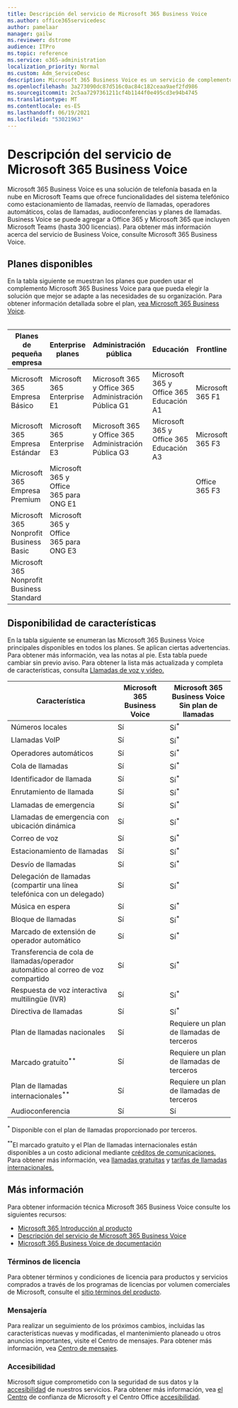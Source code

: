 ```yaml
---
title: Descripción del servicio de Microsoft 365 Business Voice
ms.author: office365servicedesc
author: pamelaar
manager: gailw
ms.reviewer: dstrome
audience: ITPro
ms.topic: reference
ms.service: o365-administration
localization_priority: Normal
ms.custom: Adm_ServiceDesc
description: Microsoft 365 Business Voice es un servicio de complemento que le permite usar Microsoft Teams llamadas telefónicas. Esto combina sistema telefónico, plan de llamadas nacionales, SMS y audioconferencia.
ms.openlocfilehash: 3a273090dc87d516c0ac84c182ceaa9aef2fd986
ms.sourcegitcommit: 2c5aa7297361211cf4b1144f0e495cd3e94b4745
ms.translationtype: MT
ms.contentlocale: es-ES
ms.lasthandoff: 06/19/2021
ms.locfileid: "53021963"
---
```

# <a name="microsoft-365-business-voice-service-description"></a>Descripción del servicio de Microsoft 365 Business Voice

Microsoft 365 Business Voice es una solución de telefonía basada en la nube en Microsoft Teams que ofrece funcionalidades del sistema telefónico como estacionamiento de llamadas, reenvío de llamadas, operadores automáticos, colas de llamadas, audioconferencias y planes de llamadas. Business Voice se puede agregar a Office 365 y Microsoft 365 que incluyen Microsoft Teams (hasta 300 licencias). Para obtener más información acerca del servicio de Business Voice, consulte Microsoft 365 Business Voice.

## <a name="available-plans"></a>Planes disponibles

En la tabla siguiente se muestran los planes que pueden usar el complemento Microsoft 365 Business Voice para que pueda elegir la solución que mejor se adapte a las necesidades de su organización. Para obtener información detallada sobre el plan, [vea Microsoft 365 Business Voice](/MicrosoftTeams/business-voice/whats-business-voice). <br><br>

| Planes de pequeña empresa | Enterprise planes | Administración pública | Educación | Frontline |
|----------------------|------------------|------------|-----------|-----------|
| Microsoft 365 Empresa Básico | Microsoft 365 Enterprise E1 | Microsoft 365 y Office 365 Administración Pública G1 | Microsoft 365 y Office 365 Educación A1 | Microsoft 365 F1 |
| Microsoft 365 Empresa Estándar | Microsoft 365 Enterprise E3 | Microsoft 365 y Office 365 Administración Pública G3 | Microsoft 365 y Office 365 Educación A3 | Microsoft 365 F3 |
| Microsoft 365 Empresa Premium | Microsoft 365 y Office 365 para ONG E1 | | | Office 365 F3 |
| Microsoft 365 Nonprofit Business Basic | Microsoft 365 y Office 365 para ONG E3 | | | |
| Microsoft 365 Nonprofit Business Standard | | | | |

## <a name="feature-availability"></a>Disponibilidad de características

En la tabla siguiente se enumeran las Microsoft 365 Business Voice principales disponibles en todos los planes. Se aplican ciertas advertencias. Para obtener más información, vea las notas al pie. Esta tabla puede cambiar sin previo aviso. Para obtener la lista más actualizada y completa de características, consulta [Llamadas de voz y vídeo.](https://www.microsoft.com/en-us/microsoft-teams/voice-calling)

| Característica | Microsoft 365 Business Voice | Microsoft 365 Business Voice Sin plan de llamadas |
|---------|------------------------------|---------------------------------------------------|
| Números locales | Sí | Sí<sup>*</sup> |
| Llamadas VoIP | Sí | Sí<sup>*</sup> |
| Operadores automáticos | Sí | Sí<sup>*</sup> |
| Cola de llamadas | Sí | Sí<sup>*</sup> |
| Identificador de llamada | Sí | Sí<sup>*</sup> |
| Enrutamiento de llamada | Sí | Sí<sup>*</sup> |
| Llamadas de emergencia | Sí | Sí<sup>*</sup> |
| Llamadas de emergencia con ubicación dinámica | Sí | Sí<sup>*</sup> |
| Correo de voz | Sí | Sí<sup>*</sup> |
| Estacionamiento de llamadas | Sí | Sí<sup>*</sup> |
| Desvío de llamadas | Sí | Sí<sup>*</sup> |
| Delegación de llamadas (compartir una línea telefónica con un delegado) | Sí | Sí<sup>*</sup> |
| Música en espera | Sí | Sí<sup>*</sup> |
| Bloque de llamadas | Sí | Sí<sup>*</sup> |
| Marcado de extensión de operador automático | Sí | Sí<sup>*</sup> |
| Transferencia de cola de llamadas/operador automático al correo de voz compartido | Sí | Sí<sup>*</sup> |
| Respuesta de voz interactiva multilingüe (IVR) | Sí | Sí<sup>*</sup> |
| Directiva de llamadas | Sí | Sí<sup>*</sup> |
| Plan de llamadas nacionales | Sí | Requiere un plan de llamadas de terceros |
| Marcado gratuito<sup>**</sup> | Sí | Requiere un plan de llamadas de terceros |
| Plan de llamadas internacionales<sup>**</sup> | Sí | Requiere un plan de llamadas de terceros |
| Audioconferencia | Sí | Sí |

<sup>*</sup> Disponible con el plan de llamadas proporcionado por terceros.

<sup>**</sup>El marcado gratuito y el Plan de llamadas internacionales están disponibles a un costo adicional mediante [créditos de comunicaciones.](/microsoftteams/what-are-communications-credits) Para obtener más información, vea [llamadas gratuitas](/microsoftteams/toll-free-dialing-limitations-and-restrictions) y [tarifas de llamadas internacionales.](https://www.microsoft.com/microsoft-365/microsoft-teams/voice-calling?rtc=1#ow-download-rates)

## <a name="learn-more"></a>Más información

Para obtener información técnica Microsoft 365 Business Voice consulte los siguientes recursos:

- [Microsoft 365 Introducción al producto](/MicrosoftTeams/business-voice/whats-business-voice)
- [Descripción del servicio de Microsoft 365 Business Voice](/office365/servicedescriptions/microsoft-365-business-voice-service-description)
- [Microsoft 365 Business Voice de documentación](/MicrosoftTeams/business-voice/)

### <a name="licensing-terms"></a>Términos de licencia

Para obtener términos y condiciones de licencia para productos y servicios comprados a través de los programas de licencias por volumen comerciales de Microsoft, consulte el [sitio términos del producto](https://www.microsoft.com/licensing/terms/).

### <a name="messaging"></a>Mensajería 

Para realizar un seguimiento de los próximos cambios, incluidas las características nuevas y modificadas, el mantenimiento planeado u otros anuncios importantes, visite el Centro de mensajes. Para obtener más información, vea [Centro de mensajes](/microsoft-365/admin/manage/message-center).

### <a name="accessibility"></a>Accesibilidad

Microsoft sigue comprometido con la seguridad de sus datos y la [accesibilidad](https://www.microsoft.com/trust-center/compliance/accessibility) de nuestros servicios. Para obtener más información, vea [el Centro](https://www.microsoft.com/trust-center) de confianza de Microsoft y el Centro Office [accesibilidad](https://support.microsoft.com/office/office-accessibility-center-resources-for-people-with-disabilities-ecab0fcf-d143-4fe8-a2ff-6cd596bddc6d).
